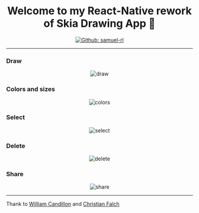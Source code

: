 <h1 align="center">Welcome to my React-Native rework of Skia Drawing App 👋</h1>

<p align="center">
  <a href="https://github.com/samuel-rl" aria-label="Follow Samuel-rl on Github" target="_blank">
    <img alt="Github: samuel-rl" src="https://img.shields.io/github/followers/samuel-rl.svg?label=Follow&style=for-the-badge&logo=github&logoColor=FFFFFF&labelColor=24292e&logoWidth=20&color=lightgray" target="_blank" />
  </a>
</p>


---

### Draw

<div align="center">
  <img align="center" src="./assets/readme/draw.gif" alt="draw" />
</div>

### Colors and sizes

<div align="center">
  <img align="center" src="./assets/readme/colors.gif" alt="colors" />
</div>

### Select

<div align="center">
  <img align="center" src="./assets/readme/select.gif" alt="select" />
</div>

### Delete

<div align="center">
  <img align="center" src="./assets/readme/delete.gif" alt="delete" />
</div>

### Share

<div align="center">
  <img align="center" src="./assets/readme/share.gif" alt="share" />
</div>


---


Thank to [William Candillon](https://github.com/wcandillon) and [Christian Falch](https://github.com/chrfalch)